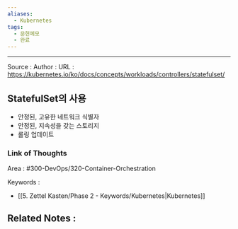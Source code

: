 ```yaml
---
aliases:
  - Kubernetes
tags:
  - 문헌메모
  - 완료
---
```



---


Source :
Author : 
URL : https://kubernetes.io/ko/docs/concepts/workloads/controllers/statefulset/

## StatefulSet의 사용
- 안정된, 고유한 네트워크 식별자
- 안정된, 지속성을 갖는 스토리지
- 롤링 업데이트

### Link of Thoughts
Area : #300-DevOps/320-Container-Orchestration 

Keywords :
- [[5. Zettel Kasten/Phase 2 - Keywords/Kubernetes|Kubernetes]]

Related Notes : 
- 